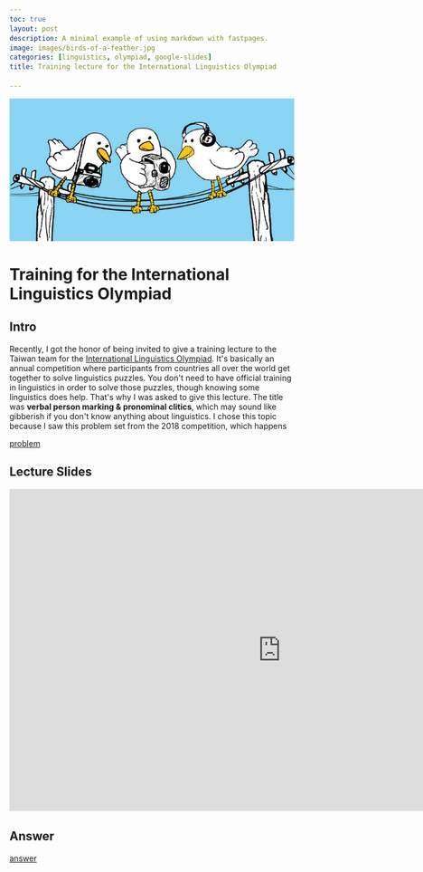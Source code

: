 ```yaml
---
toc: true
layout: post
description: A minimal example of using markdown with fastpages.
image: images/birds-of-a-feather.jpg
categories: [linguistics, olympiad, google-slides]
title: Training lecture for the International Linguistics Olympiad

---
```

![](https://github.com/howard-haowen/blog.ai/raw/master/images/birds-of-a-feather.jpg "Credit: blogs.lse.ac.uk")

# Training for the International Linguistics Olympiad


## Intro

Recently, I got the honor of being invited to give a training lecture to the Taiwan team for the [International Linguistics Olympiad](https://en.wikipedia.org/wiki/International_Linguistics_Olympiad). It's basically an annual competition where participants from countries all over the world get together to solve linguistics puzzles. You don't need to have official training in linguistics in order to solve those puzzles, though knowing some linguistics does help. That's why I was asked to give this lecture. The title was  **verbal person marking & pronominal clitics**, which may sound like gibberish if you don't know anything about linguistics. I chose this topic because I saw this problem set from the 2018 competition, which happens  

[problem](https://ioling.org/booklets/iol-2018-indiv-prob.en.pdf)

## Lecture Slides
<iframe src="https://docs.google.com/presentation/d/e/2PACX-1vRzIAb2rdQHWSHOreVPJDz2oViOS9ybACd5mmjx-8TYBAuGbbhOSUHiW319fw5cu4xDreO2mCD8FcJd/embed?start=false&loop=false&delayms=3000" frameborder="0" width="960" height="569" allowfullscreen="true" mozallowfullscreen="true" webkitallowfullscreen="true"></iframe>

## Answer

[answer](https://ioling.org/booklets/iol-2018-indiv-sol.en.pdf)
<!--stackedit_data:
eyJoaXN0b3J5IjpbMTgwNTQyODk1NywyMDI1NzYwMTU2LDI4MT
g3NTkwLC01NDIyOTAzNCwtMTc5MDI1MDAxMyw2ODE3MDk5NzZd
fQ==
-->